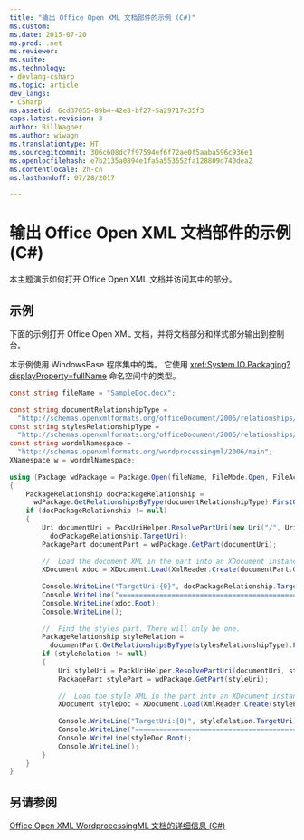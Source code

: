 ```yaml
---
title: "输出 Office Open XML 文档部件的示例 (C#)"
ms.custom: 
ms.date: 2015-07-20
ms.prod: .net
ms.reviewer: 
ms.suite: 
ms.technology:
- devlang-csharp
ms.topic: article
dev_langs:
- CSharp
ms.assetid: 6cd37055-89b4-42e8-bf27-5a29717e35f3
caps.latest.revision: 3
author: BillWagner
ms.author: wiwagn
ms.translationtype: HT
ms.sourcegitcommit: 306c608dc7f97594ef6f72ae0f5aaba596c936e1
ms.openlocfilehash: e7b2135a0894e1fa5a553552fa128809d740dea2
ms.contentlocale: zh-cn
ms.lasthandoff: 07/28/2017

---
```

# <a name="example-that-outputs-office-open-xml-document-parts-c"></a>输出 Office Open XML 文档部件的示例 (C#)
本主题演示如何打开 Office Open XML 文档并访问其中的部分。  
  
## <a name="example"></a>示例  
 下面的示例打开 Office Open XML 文档，并将文档部分和样式部分输出到控制台。  
  
 本示例使用 WindowsBase 程序集中的类。 它使用 <xref:System.IO.Packaging?displayProperty=fullName> 命名空间中的类型。  
  
```csharp  
const string fileName = "SampleDoc.docx";  
  
const string documentRelationshipType =  
  "http://schemas.openxmlformats.org/officeDocument/2006/relationships/officeDocument";  
const string stylesRelationshipType =  
  "http://schemas.openxmlformats.org/officeDocument/2006/relationships/styles";  
const string wordmlNamespace =  
  "http://schemas.openxmlformats.org/wordprocessingml/2006/main";  
XNamespace w = wordmlNamespace;  
  
using (Package wdPackage = Package.Open(fileName, FileMode.Open, FileAccess.Read))  
{  
    PackageRelationship docPackageRelationship =  
      wdPackage.GetRelationshipsByType(documentRelationshipType).FirstOrDefault();  
    if (docPackageRelationship != null)  
    {  
        Uri documentUri = PackUriHelper.ResolvePartUri(new Uri("/", UriKind.Relative),  
          docPackageRelationship.TargetUri);  
        PackagePart documentPart = wdPackage.GetPart(documentUri);  
  
        //  Load the document XML in the part into an XDocument instance.  
        XDocument xdoc = XDocument.Load(XmlReader.Create(documentPart.GetStream()));  
  
        Console.WriteLine("TargetUri:{0}", docPackageRelationship.TargetUri);  
        Console.WriteLine("==================================================================");  
        Console.WriteLine(xdoc.Root);  
        Console.WriteLine();  
  
        //  Find the styles part. There will only be one.  
        PackageRelationship styleRelation =  
          documentPart.GetRelationshipsByType(stylesRelationshipType).FirstOrDefault();  
        if (styleRelation != null)  
        {  
            Uri styleUri = PackUriHelper.ResolvePartUri(documentUri, styleRelation.TargetUri);  
            PackagePart stylePart = wdPackage.GetPart(styleUri);  
  
            //  Load the style XML in the part into an XDocument instance.  
            XDocument styleDoc = XDocument.Load(XmlReader.Create(stylePart.GetStream()));  
  
            Console.WriteLine("TargetUri:{0}", styleRelation.TargetUri);  
            Console.WriteLine("==================================================================");  
            Console.WriteLine(styleDoc.Root);  
            Console.WriteLine();  
        }  
    }  
}  
```  
  
## <a name="see-also"></a>另请参阅  
 [Office Open XML WordprocessingML 文档的详细信息 (C#)](../../../../csharp/programming-guide/concepts/linq/details-of-office-open-xml-wordprocessingml-documents.md)

